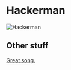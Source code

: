 # Hackerman
![Hackerman](https://i.kym-cdn.com/entries/icons/original/000/021/807/4d7.png)

## Other stuff
[Great song.](https://www.youtube.com/watch?v=dQw4w9WgXcQ)
